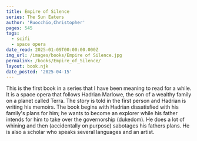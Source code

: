 ```yaml
---
title: Empire of Silence
series: The Sun Eaters
author: 'Ruocchio,Christopher'
pages: 545
tags:
  - scifi
  - space opera
date_read: 2025-01-09T00:00:00.000Z
img_url: /images/books/Empire of Silence.jpg
permalink: /books/Empire_of_Silence/
layout: book.njk
date_posted: '2025-04-15'
---
```

This is the first book in a series that I have been meaning to read for a while.  It is a space opera that follows Hadrian Marlowe, the son
of a wealthy family on  a planet called Terra.  The story is told in the first person and Hadrian is writing his memoirs.
The book begins with Hadrian dissatisfied with his family's plans for him; he wants to become an explorer
while his father intends for him to take over the governorship (dukedom).  He does a lot of whining and then (accidentally on purpose) sabotages his fathers plans.
He is also a scholar who
speaks several languages and an artist.
